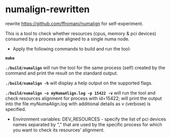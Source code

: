 # numalign-rewritten
rewrite https://github.com/ffromani/numalign for self-experiment.

 This is a tool to check whether resources (cpus, memory & pci devices) consumed by a process are aligned to a single numa node. 

* Apply the following commands to build and run the tool:

 **`make`**

 **`./build/numalign`** will run the tool for the same process (self) created by the command and print the result on the standard output.

 **`./build/numalign -h`** will display a help output on the supported flags.

 **`./build/numalign -o myNumaAlign.log -p 15422 -v`** will run the tool and check resources alignment for process with id=15422; will print the output into the file myNumaAlign.log with additional details as v (verbose) is specified. 

* Environment variables:
DEV_RESOURCES - specify the list of pci devices names separated by "," that are used by the specific process for which you want to check its resources' alignment.